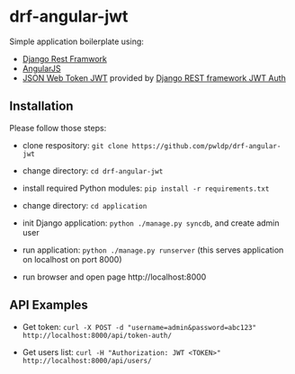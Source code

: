 drf-angular-jwt
===============

Simple application boilerplate using: 

* [Django Rest Framwork](http://www.django-rest-framework.org/)
* [AngularJS](https://angularjs.org/)
* [JSON Web Token JWT](https://auth0.com/blog/2014/01/07/angularjs-authentication-with-cookies-vs-token/) provided by [Django REST framework JWT Auth](https://github.com/GetBlimp/django-rest-framework-jwt)


## Installation

Please follow those steps: 

* clone respository: ```git clone https://github.com/pwldp/drf-angular-jwt```

* change directory: ```cd drf-angular-jwt```

* install required Python modules: ```pip install -r requirements.txt```

* change directory: ```cd application```

* init Django application: ```python ./manage.py syncdb```, and create admin user

* run application: ```python ./manage.py runserver``` (this serves application on localhost on port 8000)

* run browser and open page http://localhost:8000


## API Examples


* Get token:
```curl -X POST -d "username=admin&password=abc123" http://localhost:8000/api/token-auth/```


* Get users list:
```curl -H "Authorization: JWT <TOKEN>" http://localhost:8000/api/users/```


